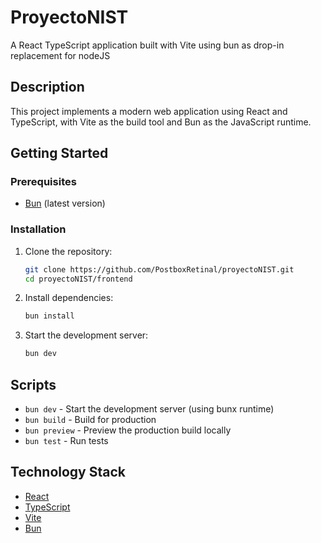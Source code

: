 # ProyectoNIST

A React TypeScript application built with Vite using bun as drop-in replacement for nodeJS

## Description

This project implements a modern web application using React and TypeScript, with Vite as the build tool and Bun as the JavaScript runtime.

## Getting Started

### Prerequisites

- [Bun](https://bun.sh/) (latest version)

### Installation

1. Clone the repository:

   ```bash
   git clone https://github.com/PostboxRetinal/proyectoNIST.git
   cd proyectoNIST/frontend
   ```

2. Install dependencies:

   ```bash
   bun install
   ```

3. Start the development server:

   ```bash
   bun dev
   ```

## Scripts

- `bun dev` - Start the development server (using bunx runtime)
- `bun build` - Build for production
- `bun preview` - Preview the production build locally
- `bun test` - Run tests

## Technology Stack

- [React](https://reactjs.org/)
- [TypeScript](https://www.typescriptlang.org/)
- [Vite](https://vitejs.dev/)
- [Bun](https://bun.sh/)
